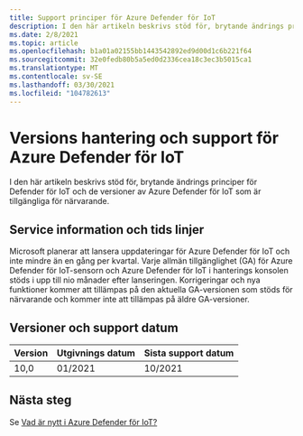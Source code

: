 ```yaml
---
title: Support principer för Azure Defender för IoT
description: I den här artikeln beskrivs stöd för, brytande ändrings principer för Defender för IoT och de versioner av Azure Defender för IoT som är tillgängliga för närvarande.
ms.date: 2/8/2021
ms.topic: article
ms.openlocfilehash: b1a01a02155bb1443542892ed9d00d1c6b221f64
ms.sourcegitcommit: 32e0fedb80b5a5ed0d2336cea18c3ec3b5015ca1
ms.translationtype: MT
ms.contentlocale: sv-SE
ms.lasthandoff: 03/30/2021
ms.locfileid: "104782613"
---
```

# <a name="versioning-and-support-for-azure-defender-for-iot"></a>Versions hantering och support för Azure Defender för IoT 

I den här artikeln beskrivs stöd för, brytande ändrings principer för Defender för IoT och de versioner av Azure Defender för IoT som är tillgängliga för närvarande. 

## <a name="servicing-information-and-timelines"></a>Service information och tids linjer 

Microsoft planerar att lansera uppdateringar för Azure Defender för IoT och inte mindre än en gång per kvartal. Varje allmän tillgänglighet (GA) för Azure Defender för IoT-sensorn och Azure Defender för IoT i hanterings konsolen stöds i upp till nio månader efter lanseringen. Korrigeringar och nya funktioner kommer att tillämpas på den aktuella GA-versionen som stöds för närvarande och kommer inte att tillämpas på äldre GA-versioner.

## <a name="versions-and-support-dates"></a>Versioner och support datum

| Version | Utgivnings datum | Sista support datum |
|--|--|--|
| 10,0 | 01/2021 | 10/2021 |

## <a name="next-steps"></a>Nästa steg

Se [Vad är nytt i Azure Defender för IoT?](release-notes.md)
